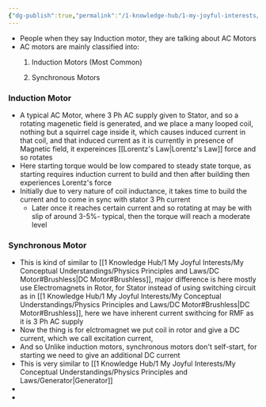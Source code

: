 ```yaml
---
{"dg-publish":true,"permalink":"/1-knowledge-hub/1-my-joyful-interests/my-conceptual-understandings/physics-principles-and-laws/ac-motor/","noteIcon":""}
---
```


- People when they say Induction motor, they are talking about AC Motors
- AC motors are mainly classified into:
	1. Induction Motors (Most Common)
    
	2. Synchronous Motors
### Induction Motor
- A typical AC Motor, where 3 Ph AC supply given to Stator, and so a rotating magenetic field is generated, and we place a many looped coil, nothing but a squirrel cage inside it, which causes induced current in that coil, and that induced current as it is currently in presence of Magnetic field, it expereinces [[Lorentz's Law\|Lorentz's Law]] force and so rotates
- Here starting torque would be low compared to steady state torque, as starting requires induction current to build and then after building then experiences Lorentz's force
- Initially due to very nature of coil inductance, it takes time to build the current and to come in sync with stator 3 Ph current
	- Later once it reaches certain current and so rotating at may be with slip of around 3-5%- typical, then the torque will reach a moderate level
### Synchronous Motor
- This is kind of similar to [[1 Knowledge Hub/1 My Joyful Interests/My Conceptual Understandings/Physics Principles and Laws/DC Motor#Brushless\|DC Motor#Brushless]], major difference is here mostly use Electromagnets in Rotor, for Stator instead of using switching circuit as in [[1 Knowledge Hub/1 My Joyful Interests/My Conceptual Understandings/Physics Principles and Laws/DC Motor#Brushless\|DC Motor#Brushless]], here we have inherent current swithcing for RMF as it is 3 Ph AC supply
- Now the thing is for elctromagnet we put coil in rotor and give a DC current, which we call excitation current, 
- And so Unlike induction motors, synchronous motors don't self-start, for starting we need to give an additional DC current
- This is very similar to [[1 Knowledge Hub/1 My Joyful Interests/My Conceptual Understandings/Physics Principles and Laws/Generator\|Generator]]
- 
- 